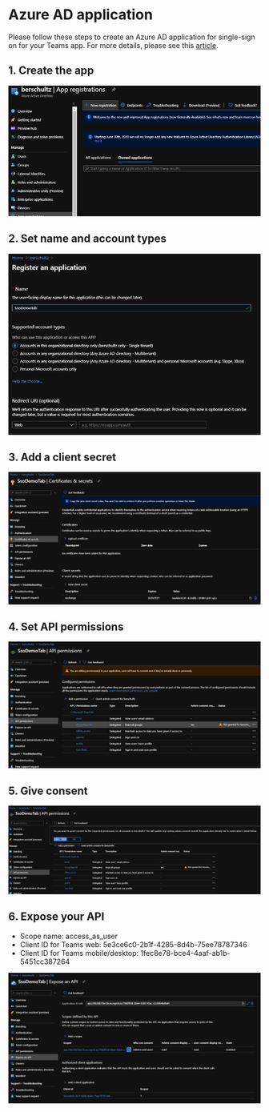 # Azure AD application

Please follow these steps to create an Azure AD application for single-sign on for your Teams app. For more details, please see this [article](https://docs.microsoft.com/en-us/microsoftteams/platform/tabs/how-to/authentication/auth-aad-sso).

## 1. Create the app

![Create application](../images/Azure-AD-1.jpg)

## 2. Set name and account types

![Set name and account types](../images/Azure-AD-2.jpg)

## 3. Add a client secret

![Add client secret](../images/Azure-AD-3.jpg)

## 4. Set API permissions

![Set API permissions](../images/Azure-AD-4.jpg)

## 5. Give consent

![Give consent](../images/Azure-AD-6.jpg)

## 6. Expose your API

- Scope name: access_as_user
- Client ID for Teams web: 5e3ce6c0-2b1f-4285-8d4b-75ee78787346
- Client ID for Teams mobile/desktop: 1fec8e78-bce4-4aaf-ab1b-5451cc387264

![Expose API](../images/Azure-AD-5.jpg)

